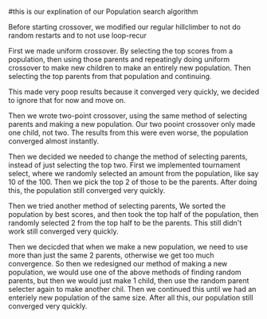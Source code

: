 #this is our explination of our Population search algorithm

Before starting crossover, we modified our regular hillclimber to not do random restarts and to not use loop-recur


First we made uniform crossover. By selecting the top scores from a population, then using those parents and repeatingly doing uniform crossover to make new children to make an entirely new population. Then selecting the top parents from that population and continuing.

This made very poop results because it converged very quickly, we decided to ignore that for now and move on.

Then we wrote two-point crossover, using the same method of selecting parents and making a new population. 
Our two pooint crossover only made one child, not two.
The results from this were even worse, the population converged almost instantly.

Then we decided we needed to change the method of selecting parents, instead of just selecting the top two. 
First we implemented tournament select, where we randomly selected an amount from the population, like say 10 of the 100.  Then we pick the top 2 of those to be the parents.    After doing this, the population still converged very quickly. 

Then we tried another method of selecting parents,
We sorted the population by best scores, and then took the top half of the population, then randomly selected 2 from the top half to be the parents. This still didn't work still converged very quickly.


Then we decicded that when we make a new population, we need to use more than just the same 2 parents, otherwise we get too much convergence.   So then we redesigned our method of making a new population, we would use one of the above methods of finding random parents, but then we would just make 1 child, then use the random parent selecter again to make another chil. Then we continued this until we had an enteriely new population of the same size.
After all this, our population still converged very quickly.
